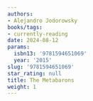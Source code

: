 ```yaml
---
authors:
- Alejandro Jodorowsky
books/tags:
- currently-reading
date: 2024-08-12
params:
  isbn13: '9781594651069'
  year: '2015'
slug: '9781594651069'
star_rating: null
title: The Metabarons
weight: 1
---
```



<!--more-->
